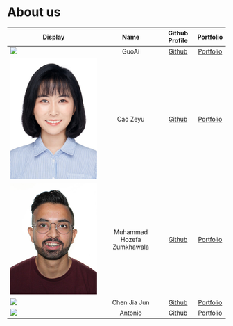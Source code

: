 # About us

Display | Name | Github Profile | Portfolio 
--------|:----:|:--------------:|:---------:
![](https://via.placeholder.com/100.png?text=Photo) | GuoAi | [Github](https://github.com/) | [Portfolio](./team/template.md)
![CaoZeyuPhoto](./displayPictures/CaoZeyuPhoto.jpeg) | Cao Zeyu | [Github](https://github.com/Cao-Zeyu) | [Portfolio](./team/Cao-Zeyu.md)
![MuhammadPhoto](./displayPictures/MuhammadPhoto.jpg) | Muhammad Hozefa Zumkhawala| [Github](https://github.com/MuhammadHoze) | [Portfolio](./team/muhammadhozefa.md)
![](https://via.placeholder.com/100.png?text=Photo) | Chen Jia Jun | [Github](https://github.com/iamchenjiajun) | [Portfolio](./team/iamchenjiajun.md)
![](https://via.placeholder.com/100.png?text=Photo) | Antonio | [Github](https://github.com/) | [Portfolio](./team/template.md)
